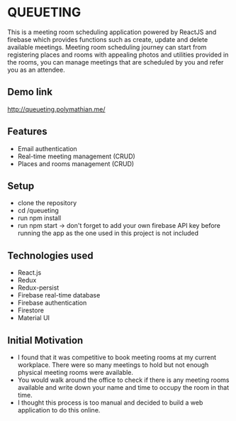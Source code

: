 
# QUEUETING
This is a meeting room scheduling application powered by ReactJS and firebase which provides functions such as create, update and delete available meetings. Meeting room scheduling journey can start from registering places and rooms with appealing photos and utilities provided in the rooms, you can manage meetings that are scheduled by you and refer you as an attendee. 

## Demo link
<http://queueting.polymathian.me/>

## Features
* Email authentication
* Real-time meeting management (CRUD)
* Places and rooms management (CRUD)

## Setup
* clone the repository
* cd /queueting
* run npm install
* run npm start 
-> don't forget to add your own firebase API key before running the app as the one used in this project is not included 

## Technologies used 
* React.js
* Redux
* Redux-persist
* Firebase real-time database
* Firebase authentication
* Firestore
* Material UI

## Initial Motivation
* I found that it was competitive to book meeting rooms at my current workplace. There were so many meetings to hold but not enough physical meeting rooms were available. 
* You would walk around the office to check if there is any meeting rooms available and write down your name and time to occupy the room in that time. 
* I thought this process is too manual and decided to build a web application to do this online. 
